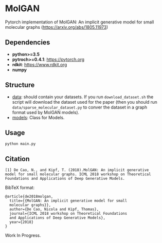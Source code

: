 # MolGAN

Pytorch implementation of MolGAN: An implicit generative model for small molecular graphs (https://arxiv.org/abs/1805.11973)

## Dependencies

- **python>=3.5**
- **pytroch>=0.4.1**: https://pytorch.org
- **rdkit**: https://www.rdkit.org
- **numpy**

## Structure

- [data](https://github.com/yongqyu/MolGAN-pytroch/tree/master/data): should contain your datasets. If you run `download_dataset.sh` the script will download the dataset used for the paper (then you should run `data/sparse_molecular_dataset.py` to conver the dataset in a graph format used by MolGAN models).
- [models](https://github.com/yongqyu/MolGAN-pytorch/blob/master/models.py): Class for Models.

## Usage

```
python main.py
```

## Citation

```
[1] De Cao, N., and Kipf, T. (2018).MolGAN: An implicit generative
model for small molecular graphs. ICML 2018 workshop on Theoretical
Foundations and Applications of Deep Generative Models.
```

BibTeX format:

```
@article{de2018molgan,
  title={{MolGAN: An implicit generative model for small
  molecular graphs}},
  author={De Cao, Nicola and Kipf, Thomas},
  journal={ICML 2018 workshop on Theoretical Foundations
  and Applications of Deep Generative Models},
  year={2018}
}

```

Work In Progress.
